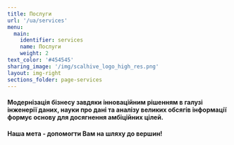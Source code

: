 ```yaml
---
title: Послуги
url: '/ua/services'
menu:
  main:
    identifier: services
    name: Послуги
    weight: 2
text_color: '#454545'
sharing_image: '/img/scalhive_logo_high_res.png'
layout: img-right
sections_folder: page-services
---
```

#### Модернізація бізнесу завдяки інноваційним рішенням в галузі інженерії даних, науки про дані та аналізу великих обсягів інформації формує основу для досягнення амбіційних цілей.
#### Наша мета - допомогти Вам на шляху до вершин!